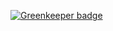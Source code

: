

[![Greenkeeper badge](https://badges.greenkeeper.io/FieryCod/master-of-pushing.svg?token=79a99bd4e2bb51cb6b4df06ae715aad28a08c79d088a61d1f68a9ffd3a7ab2f2&ts=1498211920366)](https://greenkeeper.io/)